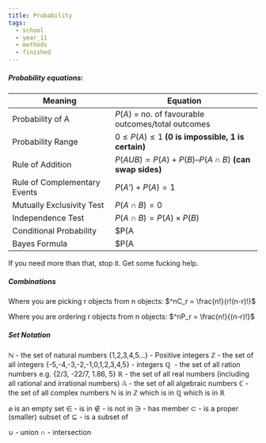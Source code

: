 ```yaml
---
title: Probability
tags:
  - school
  - year_11
  - methods
  - finished
---
```

##### Probability equations:

|Meaning|Equation|
|------------------------|--------------------------------------|
|Probability of A|$P(A)$ = no. of favourable outcomes/total outcomes|
|Probability Range|$0 ≤ P(A) ≤ 1$ **(0 is impossible, 1 is certain)**|
|Rule of Addition|$P(AUB) = P(A) + P(B) – P(A∩B)$ **(can swap sides)**|
|Rule of Complementary Events|$P(A’) + P(A) = 1$|
|Mutually Exclusivity Test|$P(A∩B) = 0$|
|Independence Test|$P(A∩B) = P(A)\times P(B)$|
|Conditional Probability|$P(A|B)P(A)\times P(B)$|
|Bayes Formula|$P(A|B) = \frac{P(B|A)\times P(A)}{P(B)}$|

If you need more than that, stop it. Get some fucking help.

##### Combinations

Where you are picking r objects from n objects:
$^nC_r = \frac{n!}{r!(n-r)!}$

Where you are ordering r objects from n objects:
$^nP_r = \frac{n!}{(n-r)!}$

##### Set Notation

$\mathbb{N}$ - the set of natural numbers {1,2,3,4,5…} - Positive integers
$\mathbb{Z}$ - the set of all integers {-5,-4,-3,-2,-1,0,1,2,3,4,5} - integers
$\mathbb{Q}$  - the set of all ration numbers e.g. {2/3, -22/7, 1.86, 5}
$\mathbb{R}$ - the set of all real numbers (including all rational and irrational numbers)
$\mathbb{A}$ - the set of all algebraic numbers
$\mathbb{C}$ - the set of all complex numbers
$\mathbb{N}$ is in $\mathbb{Z}$ which is in $\mathbb{Q}$ which is in $\mathbb{R}$

$\varnothing$ is an empty set
$\in$ - is in 
$\notin$ - is not in
$\ni$ - has member
$\subset$ - is a proper (smaller) subset of
$\subseteq$ - is a subset of

$\cup$ - union
$\cap$ - intersection



